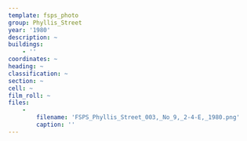 ```yaml
---
template: fsps_photo
group: Phyllis_Street
year: '1980'
description: ~
buildings:
    - ''
coordinates: ~
heading: ~
classification: ~
section: ~
cell: ~
film_roll: ~
files:
    -
        filename: 'FSPS_Phyllis_Street_003,_No_9,_2-4-E,_1980.png'
        caption: ''
---
```

